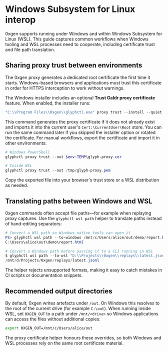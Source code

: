 # Windows Subsystem for Linux interop

0xgen supports running under Windows and within Windows Subsystem for Linux
(WSL). This guide captures common workflows when Windows tooling and WSL
processes need to cooperate, including certificate trust and file path
translation.

## Sharing proxy trust between environments

The 0xgen proxy generates a dedicated root certificate the first time it starts.
Windows-based browsers and applications must trust this certificate in order for
HTTPS interception to work without warnings.

The Windows installer includes an optional **Trust Galdr proxy certificate**
feature. When enabled, the installer runs:

```powershell
"C:\\Program Files\\0xgen\\glyphctl.exe" proxy trust --install --quiet
```

This command generates the proxy certificate if it does not already exist and
imports it into the current user's `Cert:\CurrentUser\Root` store. You can run
the same command later if you skipped the installer option or rotated the
certificate. For manual workflows, export the certificate and import it in other
environments:

```powershell
# Windows PowerShell
glyphctl proxy trust --out $env:TEMP\glyph-proxy.cer

# Inside WSL
glyphctl proxy trust --out /tmp/glyph-proxy.pem
```

Copy the exported file into your browser's trust store or a WSL distribution as
needed.

## Translating paths between Windows and WSL

0xgen commands often accept file paths—for example when replaying proxy
captures. Use the `glyphctl wsl path` helper to translate paths instead of
hand-editing separators:

```powershell
# Convert a WSL path so Windows-native tools can open it
PS> glyphctl wsl path --to-windows /mnt/c/Users/alice/out/demo/report.html
C:\Users\alice\out\demo\report.html

# Convert a Windows path before passing it to a CLI running in WSL
$ glyphctl wsl path --to-wsl "D:\\Projects\\0xgen\\replays\\latest.jsonl"
/mnt/d/Projects/0xgen/replays/latest.jsonl
```

The helper rejects unsupported formats, making it easy to catch mistakes in CI
scripts or documentation snippets.

## Recommended output directories

By default, 0xgen writes artefacts under `/out`. On Windows this resolves to the
root of the current drive (for example `C:\out`). When running inside WSL, set
`0XGEN_OUT` to a path under `/mnt/<drive>` so Windows applications can access the
files without additional copies:

```bash
export 0XGEN_OUT=/mnt/c/Users/alice/out
```

The proxy certificate helper honours these overrides, so both Windows and WSL
processes rely on the same root certificate material.
